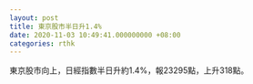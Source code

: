```yaml
---
layout: post
title: 東京股市半日升1.4%
date: 2020-11-03 10:49:41.000000000 +08:00
categories: rthk
---
```


東京股市向上，日經指數半日升約1.4%，報23295點，上升318點。
